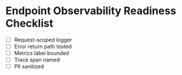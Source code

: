 # Endpoint Observability Readiness Checklist

- [ ] Request-scoped logger
- [ ] Error return path tested
- [ ] Metrics label bounded
- [ ] Trace span named
- [ ] PII sanitized
